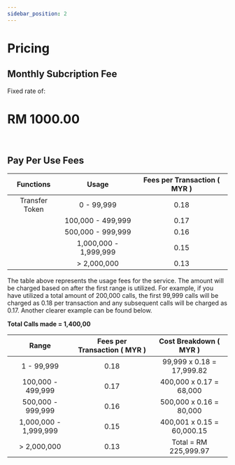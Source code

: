```yaml
---
sidebar_position: 2
---
```


# Pricing

## Monthly Subcription Fee

Fixed rate of:

# **RM 1000.00** 



<br/>

## Pay Per Use Fees


| Functions | Usage | Fees per Transaction ( MYR ) |
| :----: | :----: | :-----------: |
| Transfer Token | 0 - 99,999 | 0.18 |
|  | 100,000 - 499,999 | 0.17 |
|  | 500,000 - 999,999 | 0.16 |
|  | 1,000,000 - 1,999,999 | 0.15 |
|  | > 2,000,000 | 0.13 |

The table above represents the usage fees for the service. The amount will be charged based on after the first range is utilized. For example, if you have utilized a total amount of 200,000 calls, the first 99,999 calls will be charged as 0.18 per transaction and any subsequent calls will be charged as 0.17. Another clearer example can be found below.

**Total Calls made = 1,400,00**

| Range                 | Fees per Transaction ( MYR ) | Cost Breakdown ( MYR )      |
| :-------------------: | :--------------------------: | :-------------------------: |
| 1 - 99,999            | 0.18                         | 99,999 x 0.18 = 17,999.82   |
| 100,000 - 499,999     | 0.17                         | 400,000 x 0.17 = 68,000     |
| 500,000 - 999,999     | 0.16                         | 500,000 x 0.16 = 80,000     |
| 1,000,000 - 1,999,999 | 0.15                         | 400,001 x 0.15 = 60,000.15  |
| > 2,000,000           | 0.13                         | Total = RM 225,999.97       |

<br/>

